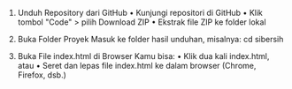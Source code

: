 1. Unduh Repository dari GitHub
•	Kunjungi repositori di GitHub
•	Klik tombol "Code" > pilih Download ZIP
•	Ekstrak file ZIP ke folder lokal

2. Buka Folder Proyek
Masuk ke folder hasil unduhan, misalnya:
cd sibersih

3. Buka File index.html di Browser
Kamu bisa:
•	Klik dua kali index.html, atau
•	Seret dan lepas file index.html ke dalam browser (Chrome, Firefox, dsb.)
